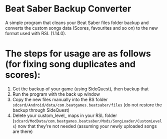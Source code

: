 # Beat Saber Backup Converter
A simple program that cleans your Beat Saber files folder backup and converts the custom songs data (Scores, favourites and so on) to the new format used with RSL (1.14.0).

# The steps for usage are as follows (for fixing song duplicates and scores):
1. Get the backup of your game (using SideQuest), then backup that 
2. Run the program with the back up window
3. Copy the new files manually into the BS folder `sdcard/Android/data/com.beatgames.beatsaber/files` (do not restore the backup through SideQuest)
4. Delete your custom_level_ maps in your RSL folder (`sdcard/ModData/com.beatgames.beatsaber/Mods/SongLoader/CustomLevels`) now that they're not needed (assuming your newly uploaded songs are there)
